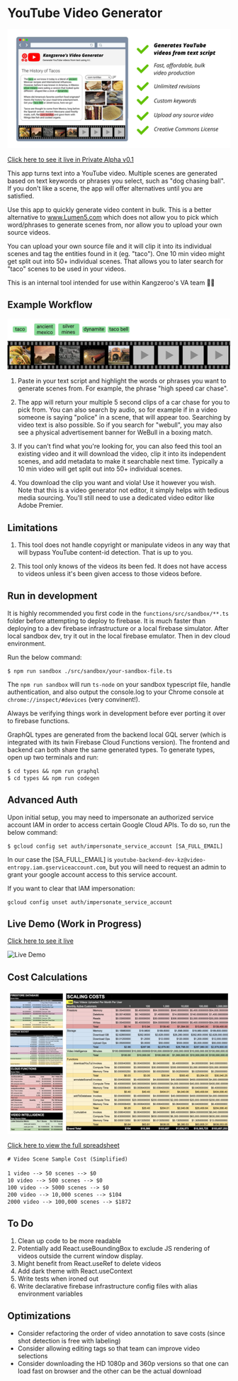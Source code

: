 # YouTube Video Generator

![demo](./assets/readme-image.jpg)

[Click here to see it live in Private Alpha v0.1](https://video-entropy.web.app/)

This app turns text into a YouTube video. Multiple scenes are generated based on text keywords or phrases you select, such as "dog chasing ball". If you don't like a scene, the app will offer alternatives until you are satisfied. 

Use this app to quickly generate video content in bulk. This is a better alternative to www.Lumen5.com which does not allow you to pick which word/phrases to generate scenes from, nor allow you to upload your own source videos.

You can upload your own source file and it will clip it into its individual scenes and tag the entities found in it (eg. "taco"). One 10 min video might get split out into 50+ individual scenes. That allows you to later search for "taco" scenes to be used in your videos.

This is an internal tool intended for use within Kangzeroo's VA team 💅💪


## Example Workflow

![demo](./assets/film-reel.jpg)


1. Paste in your text script and highlight the words or phrases you want to generate scenes from. For example, the phrase "high speed car chase".

2. The app will return your multiple 5 second clips of a car chase for you to pick from. You can also search by audio, so for example if in a video someone is saying "police" in a scene, that will appear too. Searching by video text is also possible. So if you search for "webull", you may also see a physical advertisement banner for WeBull in a boxing match.

3. If you can't find what you're looking for, you can also feed this tool an existing video and it will download the video, clip it into its independent scenes, and add metadata to make it searchable next time. Typically a 10 min video will get split out into 50+ individual scenes.

4. You download the clip you want and viola! Use it however you wish. Note that this is a video generator not editor, it simply helps with tedious media sourcing. You'll still need to use a dedicated video editor like Adobe Premier.

## Limitations

1. This tool does not handle copyright or manipulate videos in any way that will bypass YouTube content-id detection. That is up to you.

2. This tool only knows of the videos its been fed. It does not have access to videos unless it's been given access to those videos before.

## Run in development
It is highly recommended you first code in the `functions/src/sandbox/**.ts` folder before attempting to deploy to firebase. It is much faster than deploying to a dev firebase infrastructure or a local firebase simulator. After local sandbox dev, try it out in the local firebase emulator. Then in dev cloud environment.

Run the below command:
```
$ npm run sandbox ./src/sandbox/your-sandbox-file.ts
```

The `npm run sandbox` will run `ts-node` on your sandbox typescript file, handle authentication, and also output the console.log to your Chrome console at `chrome://inspect/#devices` (very convinent!).

Always be verifying things work in development before ever porting it over to firebase functions.

GraphQL types are generated from the backend local GQL server (which is integrated with its twin Firebase Cloud Functions version). The frontend and backend can both share the same generated types. To generate types, open up two terminals and run:

```
$ cd types && npm run graphql
$ cd types && npm run codegen
```

## Advanced Auth
Upon initial setup, you may need to impersonate an authorized service account IAM in order to access certain Google Cloud APIs. To do so, run the below command:

```
$ gcloud config set auth/impersonate_service_account [SA_FULL_EMAIL]
```

In our case the [SA_FULL_EMAIL] is `youtube-backend-dev-kz@video-entropy.iam.gserviceaccount.com`, but you will need to request an admin to grant your google account access to this service account.

If you want to clear that IAM impersonation:
```
gcloud config unset auth/impersonate_service_account
```


## Live Demo (Work in Progress)

[Click here to see it live](https://video-entropy.web.app/)

![Live Demo](https://firebasestorage.googleapis.com/v0/b/video-entropy.appspot.com/o/public-assets%2Fdemos%2Fdemo-video-generator.gif?alt=media&token=2272ffae-7511-4761-8f05-2a7c09d243a0)


## Cost Calculations

![costs](./assets/cost-calculations.jpg)

[Click here to view the full spreadsheet](https://docs.google.com/spreadsheets/d/1PahIgWfpDr5yOXBfUPKXhtOMWBgpnYiYYs2ABJZMHBc/edit?usp=sharing)

```
# Video Scene Sample Cost (Simplified)

1 video --> 50 scenes --> $0
10 video --> 500 scenes --> $0
100 video --> 5000 scenes --> $0
200 video --> 10,000 scenes --> $104
2000 video --> 100,000 scenes --> $1872
```


## To Do
1. Clean up code to be more readable
3. Potentially add React.useBoundingBox to exclude JS rendering of videos outside the current window display.
4. Might benefit from React.useRef to delete videos
3. Add dark theme with React.useContext
3. Write tests when ironed out
2. Write declarative firebase infrastructure config files with alias environment variables
## Optimizations
- Consider refactoring the order of video annotation to save costs (since shot detection is free with labeling)
- Consider allowing editing tags so that team can improve video selections
- Consider downloading the HD 1080p and 360p versions so that one can load fast on browser and the other can be the actual download